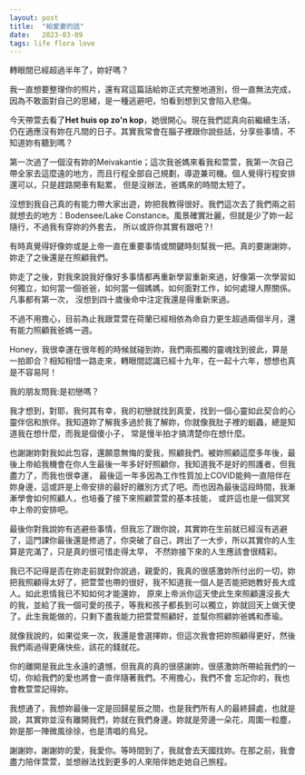 ```yaml
---
layout: post
title:  "給愛妻的話"
date:   2023-03-09
tags: life flora love
---
```



轉眼間已經超過半年了，妳好嗎？

我一直想要整理你的照片，還有寫這篇話給妳正式完整地道別，但一直無法完成，因為不敢面對自己的思緒，是一種逃避吧，怕看到想到又會陷入悲傷。

今天帶萱去看了**Het huis op zo'n kop**，她很開心。現在我們認真向前繼續生活，仍在適應沒有妳在凡間的日子。其實我常會在腦子裡跟你說些話，分享些事情，不知道妳有聽到嗎？

第一次過了一個沒有妳的Meivakantie；這次我爸媽來看我和萱萱，我第一次自己帶全家去這麼遠的地方，而且行程全部自己規劃，導遊兼司機。個人覺得行程安排還可以，只是趕路開車有點累，
但是沒辦法，爸媽來的時間太短了。

沒想到我自己真的有能力帶大家出遊，妳把我教得很好。我們這次去了我們兩之前就想去的地方：Bodensee/Lake Constance。風景確實壯麗，但就是少了妳一起隨行，不過我有穿妳的外套去，
所以或許你其實有跟吧？!

有時真覺得好像妳或是上帝一直在重要事情或關鍵時刻幫我一把。真的要謝謝妳，妳走了之後還是在照顧我們。

妳走了之後，對我來說我好像好多事情都再重新學習重新來過，好像第一次學習如何獨立，如何當一個爸爸，如何當一個媽媽，如何面對工作，如何處理人際關係。凡事都有第一次，
沒想到四十歲後命中注定我還是得重新來過。

不過不用擔心，目前為止我跟萱萱在荷蘭已經相依為命自力更生超過兩個半月，還有能力照顧我爸媽一週。

Honey，我很幸運在很年輕的時候就碰到妳，我們兩孤獨的靈魂找到彼此，算是一拍即合？相知相惜一路走來，轉眼間認識已經十九年，在一起十六年，想想也真是不容易阿！

我的朋友問我:是初戀嗎？

我才想到，對耶，我何其有幸，我的初戀就找到真愛，找到一個心靈如此契合的心靈伴侶和旅伴。我知道妳了解我多過於我了解妳，你就像我肚子裡的蛔蟲，總是知道我在想什麼，而我是個傻小子，
常是慢半拍才搞清楚你在想什麼。

也謝謝妳對我如此包容，還願意無悔的愛我，照顧我們。被妳照顧這麼多年後，最後上帝給我機會在你人生最後一年多好好照顧你，我知道我不是好的照護者，但我盡力了，而我也很幸運，
最後這一年多因為工作性質加上COVID能夠一直陪伴在妳身邊，這或許是上帝安排的最好的離別方式了吧。而也因為最後這段時間，我漸漸學會如何照顧人，也培養了接下來照顧萱萱的基本技能，
或許這也是一個冥冥中上帝的安排吧。

最後你對我說妳有逃避些事情，但我忘了跟你說，其實妳在生前就已經沒有逃避了，這門課你最後還是修過了，你突破了自己，跨出了一大步，所以其實你的人生算是完滿了，只是真的很可惜走得太早，
不然妳接下來的人生應該會很精彩。

我已不記得是否在妳走前就對你說過，親愛的，我真的很感激妳所付出的一切，妳把我照顧得太好了，把萱萱也帶的很好，我不知道我一個人是否能把她教好長大成人。如此恩情我已不知如何才能還妳，
原來上帝派你這天使此生來照顧還沒長大的我，並給了我一個可愛的孩子，等我和孩子都長到可以獨立，妳就回天上做天使了。此生我能做的，只剩下盡我能力把萱萱照顧好，並幫你照顧妳爸媽和彥瑜。

就像我說的，如果從來一次，我還是會選擇妳，但這次我會把妳照顧得更好，然後我們兩過得更痛快些，該花的錢就花。

你的離開是我此生永遠的遺憾，但我真的真的很感謝妳，很感激妳所帶給我們的一切，你給我們的愛也將會一直伴隨著我們。不用擔心，我們不會
忘記你的，我也會教萱萱記得妳。

我想通了，我想妳最後一定是回歸星辰之間，也是我們所有人的最終歸處，也就是說，其實妳並沒有離開我們，妳就在我們身邊。妳就是旁邊一朵花，周圍一粒塵，妳是那一陣微風徐徐，也是清唱的鳥兒。

謝謝妳，謝謝妳的愛，我愛你。等時間到了，我就會去天國找妳。在那之前，我會盡力陪伴萱萱，並想辦法找到更多的人來陪伴她走她自己旅程。
